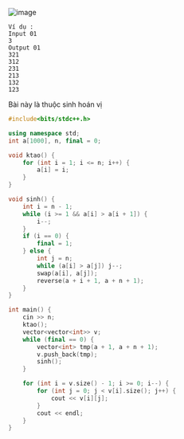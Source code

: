 ![image](https://github.com/user-attachments/assets/2825f964-10b0-44b0-b5e2-d34bcd2c81a5)

```
Ví dụ :
Input 01
3
Output 01
321
312
231
213
132
123
```

Bài này là thuộc sinh hoán vị

```cpp
#include<bits/stdc++.h>

using namespace std;
int a[1000], n, final = 0;

void ktao() {
    for (int i = 1; i <= n; i++) {
        a[i] = i;
    }
}

void sinh() {
    int i = n - 1;
    while (i >= 1 && a[i] > a[i + 1]) {
        i--;
    }
    if (i == 0) {
        final = 1;
    } else {
        int j = n;
        while (a[i] > a[j]) j--;
        swap(a[i], a[j]);
        reverse(a + i + 1, a + n + 1);
    }
}

int main() {
    cin >> n;
    ktao();
    vector<vector<int>> v;
    while (final == 0) {
        vector<int> tmp(a + 1, a + n + 1);
        v.push_back(tmp);
        sinh();
    }

    for (int i = v.size() - 1; i >= 0; i--) {
        for (int j = 0; j < v[i].size(); j++) {
            cout << v[i][j];
        }
        cout << endl;
    }
}
```
```
